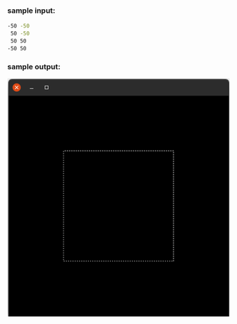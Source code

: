 ### sample input:

```bash
-50 -50
 50 -50
 50 50
-50 50
```

### sample output:

![output](./report/img.png)